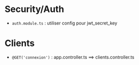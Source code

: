 # Security/Auth
* `auth.module.ts` : utiliser config pour jwt_secret_key
# Clients
* `@GET('connexion')` : app.controller.ts ==> clients.controller.ts
